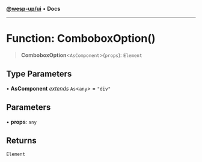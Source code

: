 [**@wesp-up/ui**](../README.md) • **Docs**

---

# Function: ComboboxOption()

> **ComboboxOption**\<`AsComponent`\>(`props`): `Element`

## Type Parameters

• **AsComponent** _extends_ `As`\<`any`\> = `"div"`

## Parameters

• **props**: `any`

## Returns

`Element`
